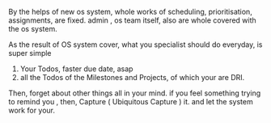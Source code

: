 

By the helps of new os system, whole works of scheduling, prioritisation, assignments, are fixed. admin , os team itself, also are whole covered with the os system. 

As the result of OS system cover, what you specialist should do everyday, is super simple
1. Your Todos, faster due date, asap
2. all the Todos of the Milestones and Projects, of which your are DRI.


Then, forget about other things all in your mind.
if you feel something trying to remind you , then, Capture ( Ubiquitous Capture ) it. and let the system work for your. 
